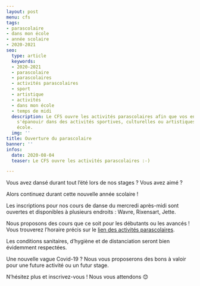 ```yaml
---
layout: post
menu: cfs
tags:
- parascolaire
- dans mon école
- année scolaire
- 2020-2021
seo:
  type: article
  keywords:
  - 2020-2021
  - parascolaire
  - parascolaires
  - activités parascolaires
  - sport
  - artistique
  - activités
  - dans mon école
  - temps de midi
  description: Le CFS ouvre les activités parascolaires afin que vos enfants puissent
    s'épanouir dans des activités sportives, culturelles ou artistiques dans leur
    école.
  img: ''
title: Ouverture du parascolaire
banner: ''
infos:
  date: 2020-08-04
  teaser: Le CFS ouvre les activités parascolaires :-)

---
```

Vous avez dansé durant tout l’été lors de nos stages ? Vous avez aimé ?

Alors continuez durant cette nouvelle année scolaire !

Les inscriptions pour nos cours de danse du mercredi après-midi sont ouvertes et disponibles à plusieurs endroits : Wavre, Rixensart, Jette.

Nous proposons des cours que ce soit pour les débutants ou les avancés ! Vous trouverez l’horaire précis sur le [lien des activités parascolaires]().

Les conditions sanitaires, d’hygiène et de distanciation seront bien évidemment respectées.

Une nouvelle vague Covid-19 ? Nous vous proposerons des bons à valoir pour une future activité ou un futur stage.

N’hésitez plus et inscrivez-vous ! Nous vous attendons 😊
